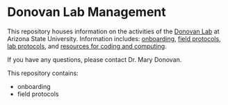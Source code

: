 # Donovan Lab Management

This repository houses information on the activities of the [Donovan Lab](https://donovanlab.org) at Arizona State University. Information includes: [onboarding](https://github.com/Donovan-Lab-at-ASU/Lab_Management/tree/main/onboarding), [field protocols](https://github.com/Donovan-Lab-at-ASU/Lab_Management/tree/main/field_protocols), [lab protocols](https://github.com/Donovan-Lab-at-ASU/Lab_Management/tree/main/lab_protocols), and [resources for coding and computing](https://github.com/Donovan-Lab-at-ASU/Lab_Management/tree/main/coding_computing). 
  
If you have any questions, please contact Dr. Mary Donovan.

This repository contains:
- onboarding
- field protocols
